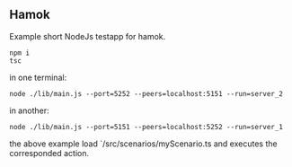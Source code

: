 Hamok
---
Example short NodeJs testapp for hamok.

```
npm i
tsc
```

in one terminal:
```shell
node ./lib/main.js --port=5252 --peers=localhost:5151 --run=server_2
```

in another:
```shell
node ./lib/main.js --port=5151 --peers=localhost:5252 --run=server_1
```

the above example load `/src/scenarios/myScenario.ts and executes the corresponded action.